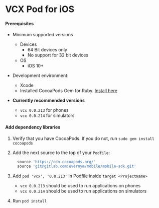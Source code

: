 # VCX Pod for iOS

#### Prerequisites

* Minimum supported versions
    * Devices 
      * 64 Bit devices only
      * No support for 32 bit devices
    * OS
      * iOS 10+

* Development environment:
    * Xcode
    * Installed CocoaPods Gem for Ruby. [Install here](https://cocoapods.org)

* **Currently recommended versions**
    * `vcx 0.0.213` for phones
    * `vcx 0.0.214` for simulators


#### Add dependency libraries

1. Verify that you have CocoaPods. If you do not, run `sudo gem install cocoapods`

2. Add the next source to the top of your `Podfile`:

      ```ruby
        source 'https://cdn.cocoapods.org/'
        source 'git@gitlab.com:evernym/mobile/mobile-sdk.git'
      ```

3. Add `pod 'vcx', '0.0.213'` in Podfile inside `target <ProjectName>`

    * `vcx 0.0.213` should be used to run applications on phones
    * `vcx 0.0.214` should be used to run applications on simulators

4. Run `pod install`

